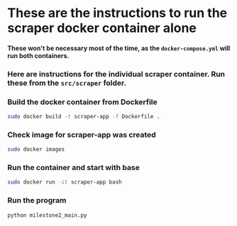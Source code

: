# These are the instructions to run the scraper docker container alone

#### These won't be necessary most of the time, as the `docker-compose.yml` will run both containers.

### Here are instructions for the individual scraper container. Run these from the `src/scraper` folder.

### Build the docker container from Dockerfile

```sh
sudo docker build -t scraper-app -f Dockerfile .
```

### Check image for scraper-app was created
```sh
sudo docker images
```

### Run the container and start with base
```sh
sudo docker run -it scraper-app bash
```

### Run the program
```sh
python milestone2_main.py
```